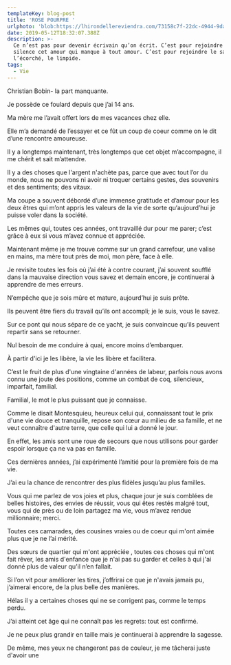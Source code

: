```yaml
---
templateKey: blog-post
title: 'ROSE POURPRE '
urlphoto: 'blob:https://lhirondellereviendra.com/73158c7f-22dc-4944-9da7-771dcb12d560'
date: 2019-05-12T18:32:07.388Z
description: >-
  Ce n’est pas pour devenir écrivain qu’on écrit. C’est pour rejoindre en
  silence cet amour qui manque à tout amour. C’est pour rejoindre le sauvage,
  l’écorché, le limpide.
tags:
  - Vie
---
```

Christian Bobin- la part manquante.



Je possède ce foulard depuis que j’ai 14 ans.

Ma mère me l’avait offert lors de mes  vacances chez elle.

Elle m’a demandé de l’essayer et ce fût un coup de coeur comme on le dit d’une rencontre amoureuse.

Il y a longtemps maintenant, très longtemps que cet objet m’accompagne, il me chérit et sait m’attendre.

Il y a des choses que l'argent n'achète pas, parce que avec tout l’or du monde, nous ne pouvons ni avoir ni troquer certains gestes, des souvenirs et des sentiments; des vitaux.



Ma coupe a souvent débordé d’une immense gratitude et d’amour pour les deux êtres qui m’ont appris les valeurs de la vie de sorte qu‘aujourd’hui je puisse voler dans la société.



Les mêmes qui, toutes ces années, ont  travaillé dur pour me parer; c’est grâce à eux si vous m’avez connue et appréciée.



Maintenant même je me trouve comme sur un grand carrefour, une valise en mains, ma mère tout près de moi, mon père, face à elle.



Je revisite toutes les fois où j’ai été à contre courant, j’ai souvent soufflé dans la mauvaise direction vous savez et demain encore, je continuerai à apprendre de mes erreurs.

N’empêche que je sois mûre et mature, aujourd’hui je suis prête.

Ils peuvent être fiers du travail qu’ils ont accompli; je le suis, vous le savez.

 Sur ce pont qui nous sépare de ce yacht, je suis convaincue qu’ils peuvent repartir sans se retourner.

Nul besoin de me conduire à quai, encore moins d’embarquer.

À  partir d'ici je les libère, la vie les libère et facilitera.

C’est le fruit de plus d'une vingtaine d'années de labeur, parfois nous avons connu une joute des positions, comme un combat de coq, silencieux, imparfait, familial.

Familial, le mot le plus puissant que je connaisse. 

Comme le disait Montesquieu, heureux celui qui, connaissant tout le prix d'une vie douce et tranquille, repose son cœur au milieu de sa famille, et ne veut connaître d'autre terre, que celle qui lui a donné le jour.

En effet, les amis sont une roue de secours que nous utilisons pour garder espoir lorsque ça ne va pas en famille.



Ces dernières années, j’ai expérimenté l’amitié pour la première fois de ma vie.

J’ai eu la chance de rencontrer des plus fidèles jusqu’au plus familles.



Vous qui me parlez de vos joies et plus, chaque jour je suis comblées de belles histoires, des envies de réussir, vous qui êtes restés malgré tout, vous qui de près ou de loin partagez ma vie, vous m’avez rendue millionnaire; merci.

Toutes ces camarades, des cousines vraies ou de coeur qui m'ont aimée plus que je ne l’ai mérité.

Des sœurs de quartier qui m'ont appréciée , toutes ces choses qui m'ont fait rêver, les amis d'enfance que je n'ai pas su garder et celles à qui j'ai donné plus de valeur qu'il n’en fallait.



Si l’on vit pour améliorer les tires, j’offrirai ce que je n'avais jamais pu, j’aimerai encore, de la plus belle des manières.



Hélas il y a certaines choses qui ne se corrigent pas, comme le temps perdu.



J’ai atteint cet âge qui ne connaît pas les regrets: tout est confirmé.

Je ne peux plus grandir en taille mais je continuerai à apprendre la sagesse.

De même, mes yeux ne changeront pas de couleur, je me tâcherai juste d'avoir une
